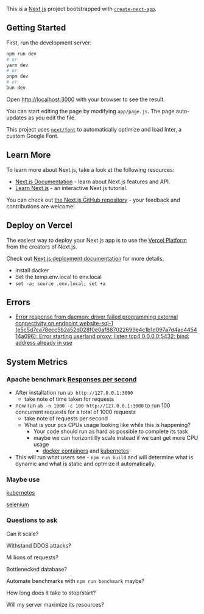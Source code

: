 This is a [Next.js](https://nextjs.org/) project bootstrapped with [`create-next-app`](https://github.com/vercel/next.js/tree/canary/packages/create-next-app).

## Getting Started

First, run the development server:

```bash
npm run dev
# or
yarn dev
# or
pnpm dev
# or
bun dev
```

Open [http://localhost:3000](http://localhost:3000) with your browser to see the result.

You can start editing the page by modifying `app/page.js`. The page auto-updates as you edit the file.

This project uses [`next/font`](https://nextjs.org/docs/basic-features/font-optimization) to automatically optimize and load Inter, a custom Google Font.

## Learn More

To learn more about Next.js, take a look at the following resources:

- [Next.js Documentation](https://nextjs.org/docs) - learn about Next.js features and API.
- [Learn Next.js](https://nextjs.org/learn) - an interactive Next.js tutorial.

You can check out [the Next.js GitHub repository](https://github.com/vercel/next.js/) - your feedback and contributions are welcome!

## Deploy on Vercel

The easiest way to deploy your Next.js app is to use the [Vercel Platform](https://vercel.com/new?utm_medium=default-template&filter=next.js&utm_source=create-next-app&utm_campaign=create-next-app-readme) from the creators of Next.js.

Check out [Next.js deployment documentation](https://nextjs.org/docs/deployment) for more details.

- install docker
- Set the temp.env.local to env.local
- `set -a; source .env.local; set +a`

## Errors

- [Error response from daemon: driver failed programming external connectivity on endpoint website-sql-1 (e5c5d7ca78ecc5b2a52d028f0e0af887022699e4c1b1d097a7d4ac445414a096): Error starting userland proxy: listen tcp4 0.0.0.0:5432: bind: address already in use](https://stackoverflow.com/questions/38249434/docker-postgres-failed-to-bind-tcp-0-0-0-05432-address-already-in-use)

## System Metrics

### Apache benchmark [Responses per second](https://httpd.apache.org/docs/2.4/programs/ab.html)

- After installation run `ab http://127.0.0.1:3000`
  - take note of time taken for requests
- now run `ab -n 1000 -c 100 http://127.0.0.1:3000` to run 100 concurrent requests for a total of 1000 requests
  - take note of requests per second
  - What is your pcs CPUs usage looking like while this is happening?
    - Your code should run as hard as possible to complete its task
    - maybe we can horizontillly scale instead if we cant get more CPU usage
      - [docker containers](https://www.squash.io/how-to-improve-docker-container-performance/) and [kubernetes](https://kubernetes.io/)
- This will run what users see - `npm run build` and will determine what is dynamic and what is static and optmize it automatically.

### Maybe use

[kubernetes](https://kubernetes.io/)

[selenium](https://www.selenium.dev/documentation/webdriver/)

### Questions to ask

Can it scale?

Withstand DDOS attacks?

Millions of requests?

Bottlenecked database?

Automate benchmarks with `npm run benchmark` maybe?

How long does it take to stop/start?

Will my server maximize its resources?
